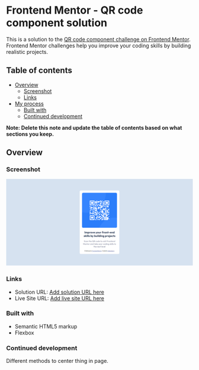 # Frontend Mentor - QR code component solution

This is a solution to the [QR code component challenge on Frontend Mentor](https://www.frontendmentor.io/challenges/qr-code-component-iux_sIO_H). Frontend Mentor challenges help you improve your coding skills by building realistic projects. 

## Table of contents

- [Overview](#overview)
  - [Screenshot](#screenshot)
  - [Links](#links)
- [My process](#my-process)
  - [Built with](#built-with)
  - [Continued development](#continued-development)

**Note: Delete this note and update the table of contents based on what sections you keep.**

## Overview

### Screenshot

![](./screenshot.jpg)

### Links

- Solution URL: [Add solution URL here](https://github.com/albarakany/qr-code-component-main)
- Live Site URL: [Add live site URL here](https://tiny-youtiao-2ae430.netlify.app/)

### Built with

- Semantic HTML5 markup
- Flexbox

### Continued development

Different methods to center thing in page.

